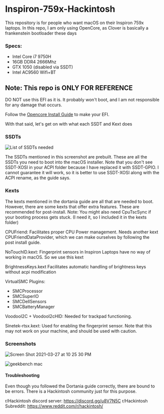 # Inspiron-759x-Hackintosh
This repository is for people who want macOS on their Inspiron 759x laptops.
In this repo, I am only using OpenCore, as Clover is basically a frankenstein bootloader these days


### Specs:
 - Intel Core i7 9750H
 - 16GB DDR4 2666Mhz
 - GTX 1050 (disabled via SSDT)
 - Intel AC9560 Wifi+BT

## Note: This repo is ONLY FOR REFERENCE

DO NOT use this EFI as it is. It probably won't boot, and I am not responsible for any damage that occurs.

Follow the [Opencore Install Guide](https://dortania.github.io/OpenCore-Install-Guide/) to make your EFI.

With that said, let's get on with what each SSDT and Kext does

### SSDTs

![List of SSDTs needed](https://user-images.githubusercontent.com/82939599/121011440-3d373100-c7b4-11eb-8ec6-759913df5aba.png)

The SSDTs mentioned in this screenshot are prebuilt. These are all the SSDTs you need to boot into the macOS installer.
Note that you don't see SSDT-XOSI in your ACPI folder because I have replaced it with SSDT-GPIO. I cannot guarantee it will work, so it is better to use SSDT-XOSI along with the ACPI rename, as the guide says.

### Kexts

The kexts mentioned in the dortania guide are all that are needed to boot. However, there are some kexts that offer extra features. These are recommended for post-install.
Note: You might also need CpuTscSync if your booting process gets stuck. (I need it, so I included it in the kexts folder)

CPUFriend: Facilitates proper CPU Power management. Needs another kext CPUFriendDataProvider, which we can make ourselves by following the post install guide.

NoTouchID.kext: Fingerprint sensors in Inspiron Laptops have no way of working in macOS. So we use this kext

BrightnessKeys.kext Facilitates automatic handling of brightness keys without acpi modification

VirtualSMC Plugins:
 - SMCProcessor
 - SMCSuperIO
 - SMCDellSensors
 - SMCBatteryManager

VoodooI2C + VoodooI2cHID: Needed for trackpad functioning. 

Sinetek-rtsx.kext: Used for enabling the fingerprint sensor. Note that this may not work on your machine, and should be used with caution.

### Screenshots

![Screen Shot 2021-03-27 at 10 25 30 PM](https://user-images.githubusercontent.com/82939599/121173361-5dc7bf80-c876-11eb-8eed-fabf857cd34c.png)

![geekbench mac](https://user-images.githubusercontent.com/82939599/121173170-1b9e7e00-c876-11eb-8299-c8b661b73176.png)


#### Troubleshooting

Even though you followed the Dortania guide correctly, there are bound to be errors. There is a Hackintosh community just for this purpose. 

r/Hackintosh discord server: https://discord.gg/u8V7N5C
r/Hackintosh Subreddit: https://www.reddit.com/r/hackintosh/
